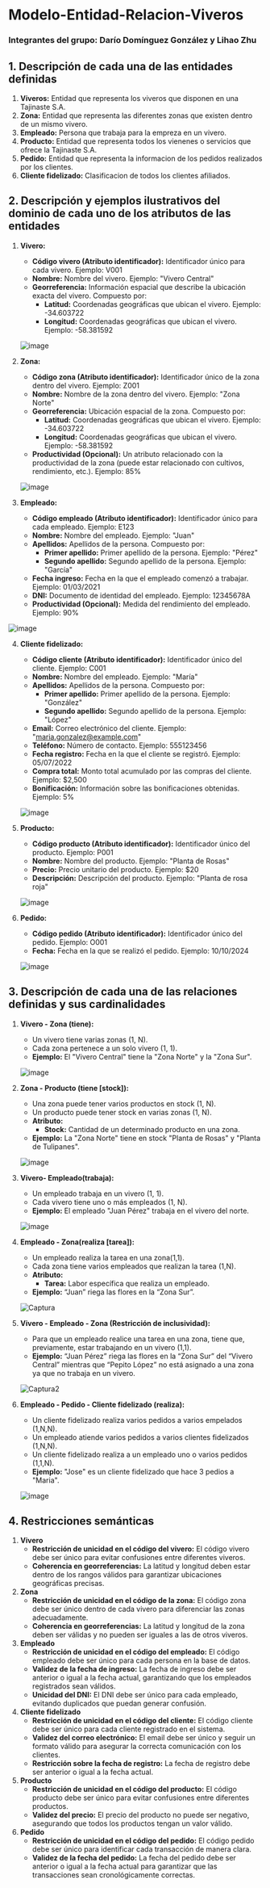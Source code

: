 # Modelo-Entidad-Relacion-Viveros
### Integrantes del grupo: Darío Domínguez González y Lihao Zhu
## 1. Descripción de cada una de las entidades definidas
1. **Viveros:** Entidad que representa los viveros que disponen en una Tajinaste S.A.
2. **Zona:** Entidad que representa las diferentes zonas que existen dentro de un mismo vivero.
3. **Empleado:** Persona que trabaja para la empreza en un vivero.
4. **Producto:** Entidad que representa todos los vienenes o servicios que ofrece la Tajinaste S.A.
5. **Pedido:** Entidad que representa la informacion de los pedidos realizados por los clientes.
6. **Cliente fidelizado:** Clasificacion de todos los clientes afiliados.
## 2. Descripción y ejemplos ilustrativos del dominio de cada uno de los atributos de las entidades
1. **Vivero:**

   - **Código vivero (Atributo identificador):** Identificador único para cada vivero. Ejemplo: V001
   - **Nombre:** Nombre del vivero. Ejemplo: "Vivero Central"
   - **Georreferencia:** Información espacial que describe la ubicación exacta del vivero. Compuesto por:
     - **Latitud:** Coordenadas geográficas que ubican el vivero. Ejemplo: -34.603722
     - **Longitud:** Coordenadas geográficas que ubican el vivero. Ejemplo: -58.381592
   
   ![image](https://github.com/user-attachments/assets/badf0c24-cc86-49ed-ae4e-fb890a7cf105)

2. **Zona:**

   - **Código zona (Atributo identificador):** Identificador único de la zona dentro del vivero. Ejemplo: Z001
   - **Nombre:** Nombre de la zona dentro del vivero. Ejemplo: "Zona Norte"
   - **Georreferencia:** Ubicación espacial de la zona. Compuesto por: 
     - **Latitud:** Coordenadas geográficas que ubican el vivero. Ejemplo: -34.603722
     - **Longitud:** Coordenadas geográficas que ubican el vivero. Ejemplo: -58.381592
   - **Productividad (Opcional):** Un atributo relacionado con la productividad de la zona (puede estar relacionado con cultivos, rendimiento, etc.). Ejemplo: 85%

   ![image](https://github.com/user-attachments/assets/789cb98f-a8e1-400e-a642-d58c2a19077c)

3. **Empleado:**

   - **Código empleado (Atributo identificador):** Identificador único para cada empleado. Ejemplo: E123
   - **Nombre:** Nombre del empleado. Ejemplo: "Juan"
   - **Apellidos:** Apellidos de la persona. Compuesto por:
     - **Primer apellido:** Primer apellido de la persona. Ejemplo: "Pérez"
     - **Segundo apellido:** Segundo apellido de la persona. Ejemplo: "García"
   - **Fecha ingreso:** Fecha en la que el empleado comenzó a trabajar. Ejemplo: 01/03/2021
   - **DNI:** Documento de identidad del empleado. Ejemplo: 12345678A
   - **Productividad (Opcional):** Medida del rendimiento del empleado. Ejemplo: 90%

  ![image](https://github.com/user-attachments/assets/820c637f-fb23-46a0-9a40-c02cacee92c5)

4. **Cliente fidelizado:**

   - **Código cliente (Atributo identificador):** Identificador único del cliente. Ejemplo: C001
   - **Nombre:** Nombre del empleado. Ejemplo: "María"
   - **Apellidos:** Apellidos de la persona. Compuesto por:
     - **Primer apellido:** Primer apellido de la persona. Ejemplo: "González"
     - **Segundo apellido:** Segundo apellido de la persona. Ejemplo: "López"
   - **Email:** Correo electrónico del cliente. Ejemplo: "maria.gonzalez@example.com"
   - **Teléfono:** Número de contacto. Ejemplo: 555123456
   - **Fecha registro:** Fecha en la que el cliente se registró. Ejemplo: 05/07/2022
   - **Compra total:** Monto total acumulado por las compras del cliente. Ejemplo: $2,500
   - **Bonificación:** Información sobre las bonificaciones obtenidas. Ejemplo: 5%
  
   ![image](https://github.com/user-attachments/assets/29fe9d2c-c884-4cec-a9c5-a45206f5acbb)

5. **Producto:**

   - **Código producto (Atributo identificador):** Identificador único del producto. Ejemplo: P001
   - **Nombre:** Nombre del producto. Ejemplo: "Planta de Rosas"
   - **Precio:** Precio unitario del producto. Ejemplo: $20
   - **Descripción:** Descripción del producto. Ejemplo: "Planta de rosa roja"
  
   ![image](https://github.com/user-attachments/assets/933448a6-37f3-4b4c-8fb9-b8639603e043)

6. **Pedido:**

   - **Código pedido (Atributo identificador):** Identificador único del pedido. Ejemplo: O001
   - **Fecha:** Fecha en la que se realizó el pedido. Ejemplo: 10/10/2024
  
   ![image](https://github.com/user-attachments/assets/9aedf578-6e80-40f2-9bb6-48de81f9eee4)

## 3. Descripción de cada una de las relaciones definidas y sus cardinalidades
1. **Vivero - Zona (tiene):**
   - Un vivero tiene varias zonas (1, N).
   - Cada zona pertenece a un solo vivero (1, 1).
   - **Ejemplo:** El "Vivero Central" tiene la "Zona Norte" y la "Zona Sur".
  
   ![image](https://github.com/user-attachments/assets/c04ae433-3881-4991-8215-fc9db71b330f)

2. **Zona - Producto (tiene [stock]):**
   - Una zona puede tener varios productos en stock (1, N).
   - Un producto puede tener stock en varias zonas (1, N).
   - **Atributo:**
     - **Stock:** Cantidad de un determinado producto en una zona.
   - **Ejemplo:** La "Zona Norte" tiene en stock "Planta de Rosas" y "Planta de Tulipanes".
  
   ![image](https://github.com/user-attachments/assets/bee0dc99-e40e-445d-9a11-63c36e99f021)

3. **Vivero- Empleado(trabaja):**
   - Un empleado trabaja en un vivero (1, 1).
   - Cada vivero tiene uno o más empleados (1, N).
   - **Ejemplo:** El empleado "Juan Pérez" trabaja en el vivero del norte.
  
   ![image](https://github.com/user-attachments/assets/1417be6d-c1d4-45f2-a94f-ebc6fbd77bd2)

4. **Empleado - Zona(realiza [tarea]):**
   - Un empleado realiza la tarea en una zona(1,1).
   - Cada zona tiene varios empleados que realizan la tarea (1,N).
   - **Atributo:**
     - **Tarea:** Labor específica que realiza un empleado.
   - **Ejemplo:** “Juan” riega las flores en la “Zona Sur”.
  
   ![Captura](https://github.com/user-attachments/assets/b9f479cb-1e82-4cc1-8f8f-de7c41635954)

5. **Vivero - Empleado - Zona (Restricción de inclusividad):**
   - Para que un empleado realice una tarea en una zona, tiene que, previamente, estar trabajando en un vivero (1,1).
   - **Ejemplo:** “Juan Pérez” riega las flores en la “Zona Sur” del “Vivero Central” mientras que “Pepito López” no está asignado a una zona ya que no trabaja en un vivero.
  
   ![Captura2](https://github.com/user-attachments/assets/946467fb-7d2f-48b9-bfe2-5f945b948b6b)

6. **Empleado - Pedido - Cliente fidelizado (realiza):**
   - Un cliente fidelizado realiza varios pedidos a varios  empelados (1,N,N).
   - Un empleado atiende varios pedidos a varios clientes fidelizados (1,N,N).
   - Un cliente fidelizado realiza a un empleado uno o varios pedidos (1,1,N).
   - **Ejemplo:** "Jose" es un cliente fidelizado que hace 3 pedios a "Maria".
  
   ![image](https://github.com/user-attachments/assets/f675658d-eea7-49e1-b107-494b4b101de7)

## 4. Restricciones semánticas
1. **Vivero**
   - **Restricción de unicidad en el código del vivero:** El código vivero debe ser único para evitar confusiones entre diferentes viveros.
   - **Coherencia en georreferencias:** La latitud y longitud deben estar dentro de los rangos válidos para garantizar ubicaciones geográficas precisas.
2. **Zona**
   - **Restricción de unicidad en el código de la zona:** El código zona debe ser único dentro de cada vivero para diferenciar las zonas adecuadamente.
   - **Coherencia en georreferencias:** La latitud y longitud de la zona deben ser válidas y no pueden ser iguales a las de otros viveros.
3. **Empleado**
   - **Restricción de unicidad en el código del empleado:** El código empleado debe ser único para cada persona en la base de datos.
   - **Validez de la fecha de ingreso:** La fecha de ingreso debe ser anterior o igual a la fecha actual, garantizando que los empleados registrados sean válidos.
   - **Unicidad del DNI:** El DNI debe ser único para cada empleado, evitando duplicados que puedan generar confusión.
4. **Cliente fidelizado**
   - **Restricción de unicidad en el código del cliente:** El código cliente debe ser único para cada cliente registrado en el sistema.
   - **Validez del correo electrónico:** El email debe ser único y seguir un formato válido para asegurar la correcta comunicación con los clientes.
   - **Restricción sobre la fecha de registro:** La fecha de registro debe ser anterior o igual a la fecha actual.
5. **Producto**
   - **Restricción de unicidad en el código del producto:** El código producto debe ser único para evitar confusiones entre diferentes productos.
   - **Validez del precio:** El precio del producto no puede ser negativo, asegurando que todos los productos tengan un valor válido.
6. **Pedido**
   - **Restricción de unicidad en el código del pedido:** El código pedido debe ser único para identificar cada transacción de manera clara.
   - **Validez de la fecha del pedido:** La fecha del pedido debe ser anterior o igual a la fecha actual para garantizar que las transacciones sean cronológicamente correctas.
